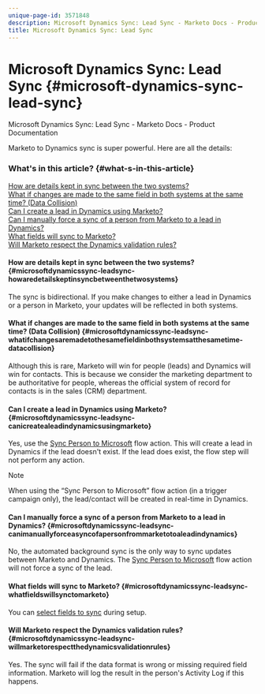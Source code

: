 ```yaml
---
unique-page-id: 3571848
description: Microsoft Dynamics Sync: Lead Sync - Marketo Docs - Product Documentation
title: Microsoft Dynamics Sync: Lead Sync
---
```


# Microsoft Dynamics Sync: Lead Sync {#microsoft-dynamics-sync-lead-sync}

Microsoft Dynamics Sync: Lead Sync - Marketo Docs - Product Documentation

Marketo to Dynamics sync is super powerful. Here are all the details:

### What's in this article? {#what-s-in-this-article}

[How are details kept in sync between the two systems?](#microsoftdynamicssync-leadsync-howaredetailskeptinsyncbetweenthetwosystems)  
[What if changes are made to the same field in both systems at the same time? (Data Collision)](#microsoftdynamicssync-leadsync-whatifchangesaremadetothesamefieldinbothsystemsatthesametime-datacollision)  
[Can I create a lead in Dynamics using Marketo?](#microsoftdynamicssync-leadsync-canicreatealeadindynamicsusingmarketo)  
[Can I manually force a sync of a person from Marketo to a lead in Dynamics?](#microsoftdynamicssync-leadsync-canimanuallyforceasyncofapersonfrommarketotoaleadindynamics)  
[What fields will sync to Marketo?](#microsoftdynamicssync-leadsync-whatfieldswillsynctomarketo)  
[Will Marketo respect the Dynamics validation rules?](#microsoftdynamicssync-leadsync-willmarketorespectthedynamicsvalidationrules)

#### How are details kept in sync between the two systems? {#microsoftdynamicssync-leadsync-howaredetailskeptinsyncbetweenthetwosystems}

The sync is bidirectional. If you make changes to either a lead in Dynamics or a person in Marketo, your updates will be reflected in both systems.

#### What if changes are made to the same field in both systems at the same time? (Data Collision) {#microsoftdynamicssync-leadsync-whatifchangesaremadetothesamefieldinbothsystemsatthesametime-datacollision}

Although this is rare, Marketo will win for people (leads) and Dynamics will win for contacts. This is because we consider the marketing department to be authoritative for people, whereas the official system of record for contacts is in the sales (CRM) department.

#### Can I create a lead in Dynamics using Marketo? {#microsoftdynamicssync-leadsync-canicreatealeadindynamicsusingmarketo}

Yes, use the [Sync Person to Microsoft](../../../../../welcome-to-marketo-docs/product-docs/core-marketo-concepts/smart-campaigns/microsoft-dynamics-flow-actions/sync-person-to-microsoft.md) flow action. This will create a lead in Dynamics if the lead doesn't exist. If the lead does exist, the flow step will not perform any action.

>[!NOTE]
>
>When using the “Sync Person to Microsoft” flow action (in a trigger campaign only), the lead/contact will be created in real-time in Dynamics.

#### Can I manually force a sync of a person from Marketo to a lead in Dynamics? {#microsoftdynamicssync-leadsync-canimanuallyforceasyncofapersonfrommarketotoaleadindynamics}

No, the automated background sync is the only way to sync updates between Marketo and Dynamics. The [Sync Person to Microsoft](../../../../../welcome-to-marketo-docs/product-docs/core-marketo-concepts/smart-campaigns/microsoft-dynamics-flow-actions/sync-person-to-microsoft.md) flow action will not force a sync of the lead.

#### What fields will sync to Marketo? {#microsoftdynamicssync-leadsync-whatfieldswillsynctomarketo}

You can [select fields to sync](https://docs.marketo.com/pages/viewpage.action?pageId=3571830#Step3of3:ConnectMicrosoftDynamicswithMarketo(Online)-SelectFieldstoSync) during setup.

#### Will Marketo respect the Dynamics validation rules? {#microsoftdynamicssync-leadsync-willmarketorespectthedynamicsvalidationrules}

Yes. The sync will fail if the data format is wrong or missing required field information. Marketo will log the result in the person's Activity Log if this happens.

